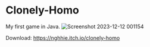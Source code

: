# Clonely-Homo
My first game in Java.
![Screenshot 2023-12-12 001154](https://github.com/NgHHie/Clonely-Homo/assets/93481305/b8fa4897-4526-46d9-9f48-837d04eebe19)

Download: https://nghhie.itch.io/clonely-homo
